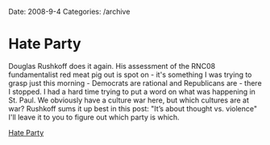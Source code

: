 Date: 2008-9-4
Categories: /archive

# Hate Party

Douglas Rushkoff does it again.  His assessment of the RNC08 fundamentalist red meat pig out is spot on - it's something I was trying to grasp just this morning - Democrats are rational and Republicans are - there I stopped.  I had a hard time trying to put a word on what was happening in St.  Paul.  We obviously have a culture war here, but which cultures are at war?  Rushkoff sums it up best in this post: "It’s about thought vs. violence"  I'll leave it to you to figure out which party is which.

<a href="http://rushkoff.com/2008/09/04/hate-party/">Hate Party</a>
